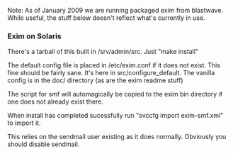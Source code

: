 Note: As of January 2009 we are running packaged exim from blastwave. While useful, the stuff below doesn't reflect what's currently in use.


### Exim on Solaris

There's a tarball of this built in /srv/admin/src. Just "make install"

The default config file is placed in /etc/exim.conf if it does not exist. This fine should be fairly sane. It's here in src/configure_default. The vanilla config is in the doc/ directory (as are the exim readme stuff)

The script for smf will automagically be copied to the exim bin directory if one does not already exist there.

When install has completed sucessfully run "svccfg import exim-smf.xml" to import it.

This relies on the sendmail user existing as it does normally. Obviously you should disable sendmail.
